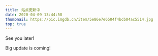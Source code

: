 ```yaml
---
title: 站点更新中
date: 2020-04-09 13:44:58
thumbnail: https://pic.imgdb.cn/item/5e86e7e6504f4bcb04ac5514.jpg
top: true
---
```

See you later!

Big update is coming!
